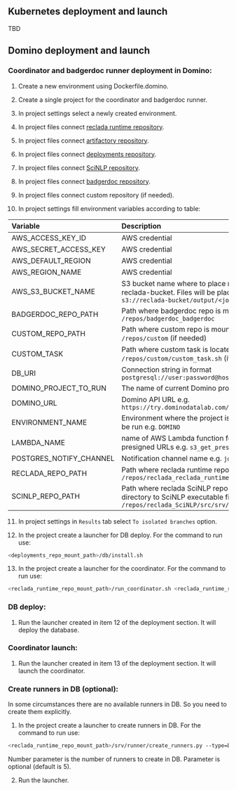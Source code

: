 ## Kubernetes deployment and launch

TBD

## Domino deployment and launch
### Coordinator and badgerdoc runner deployment in Domino:

1. Create a new environment using Dockerfile.domino.

2. Create a single project for the coordinator and badgerdoc runner.

3. In project settings select a newly created environment.

4. In project files connect [reclada runtime repository](https://github.com/reclada/reclada.runtime).

5. In project files connect [artifactory repository](https://github.com/reclada/artifactory).

6. In project files connect [deployments repository](https://github.com/reclada/deployments).

7. In project files connect [SciNLP repository](https://github.com/reclada/SciNLP).

8. In project files connect [badgerdoc repository](https://github.com/badgerdoc/badgerdoc).

9. In project files connect custom repository (if needed).

10. In project settings fill environment variables according to table:

| Variable | Description |
| :------------- | :------------- |
| AWS_ACCESS_KEY_ID | AWS credential |
| AWS_SECRET_ACCESS_KEY | AWS credential |
| AWS_DEFAULT_REGION | AWS credential |
| AWS_REGION_NAME | AWS credential |
| AWS_S3_BUCKET_NAME | S3 bucket name where to place results e.g. reclada-bucket. Files will be placed to `s3://reclada-bucket/output/<job_id>/` |
| BADGERDOC_REPO_PATH | Path where badgerdoc repo is mounted e.g. `/repos/badgerdoc_badgerdoc` |
| CUSTOM_REPO_PATH | Path where custom repo is mounted e.g. `/repos/custom` (if needed) |
| CUSTOM_TASK | Path where custom task is located e.g. `/repos/custom/custom_task.sh` (if needed) |
| DB_URI | Connection string in format `postgresql://user:password@host:port/database` |
| DOMINO_PROJECT_TO_RUN | The name of current Domino project |
| DOMINO_URL | Domino API URL e.g. `https://try.dominodatalab.com/v1/` |
| ENVIRONMENT_NAME | Environment where the project is supposed to be run e.g. `DOMINO` |
| LAMBDA_NAME | name of AWS Lambda function for generating presigned URLs e.g. `s3_get_presigned_url` |
| POSTGRES_NOTIFY_CHANNEL | Notification channel name e.g. `job_created` |
| RECLADA_REPO_PATH | Path where reclada runtime repo is mounted e.g. `/repos/reclada_reclada_runtime` |
| SCINLP_REPO_PATH | Path where reclada SciNLP repo is mounted plus directory to SciNLP executable file e.g. `/repos/reclada_SciNLP/src/srv/lite` |

11. In project settings in `Results` tab select `To isolated branches` option.

12. In the project create a launcher for DB deploy. For the command to run use:
```bash
<deployments_repo_mount_path>/db/install.sh
```

13. In the project create a launcher for the coordinator. For the command to run use:
```bash
<reclada_runtime_repo_mount_path>/run_coordinator.sh <reclada_runtime_repo_mount_path>
```

### DB deploy:

1. Run the launcher created in item 12 of the deployment section. It will deploy the database.

### Coordinator launch:

1. Run the launcher created in item 13 of the deployment section. It will launch the coordinator.

### Create runners in DB (optional):

In some circumstances there are no available runners in DB. So you need to create them explicitly.

1. In the project create a launcher to create runners in DB. For the command to run use:

```bash
<reclada_runtime_repo_mount_path>/srv/runner/create_runners.py --type=DOMINO --number=5
```
Number parameter is the number of runners to create in DB. Parameter is optional (default is 5).

2. Run the launcher.
